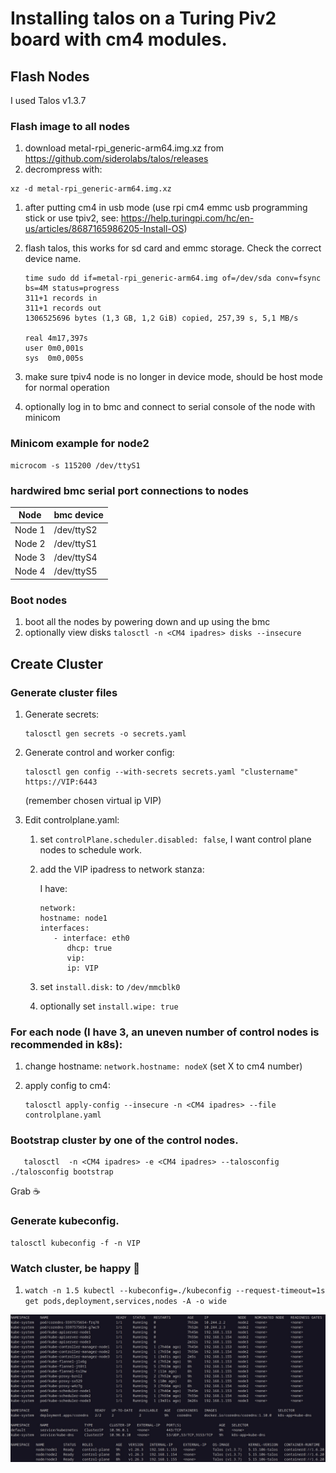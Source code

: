 # Installing talos on a Turing Piv2 board with cm4 modules.

## Flash Nodes

I used Talos v1.3.7

### Flash image to all nodes

1) download metal-rpi_generic-arm64.img.xz from https://github.com/siderolabs/talos/releases
1) decrompress with:

```shell
xz -d metal-rpi_generic-arm64.img.xz
```

1) after putting cm4 in usb mode (use rpi cm4 emmc usb programming stick or use tpiv2, see: https://help.turingpi.com/hc/en-us/articles/8687165986205-Install-OS)
1) flash talos, this works for sd card and emmc storage. Check the correct device name.

   ```
   time sudo dd if=metal-rpi_generic-arm64.img of=/dev/sda conv=fsync bs=4M status=progress
   311+1 records in
   311+1 records out
   1306525696 bytes (1,3 GB, 1,2 GiB) copied, 257,39 s, 5,1 MB/s

   real	4m17,397s
   user	0m0,001s
   sys	0m0,005s
   ```

1) make sure tpiv4 node is no longer in device mode, should be host mode for normal operation
1) optionally log in to bmc and connect to serial console of the node with minicom

### Minicom example for node2

```shell
microcom -s 115200 /dev/ttyS1
```

### hardwired bmc serial port connections to nodes

|Node  | bmc device |
|------|----------|
|Node 1|/dev/ttyS2|
|Node 2|/dev/ttyS1|
|Node 3|/dev/ttyS4|
|Node 4|/dev/ttyS5|

### Boot nodes

1) boot all the nodes by powering down and up using the bmc
1) optionally view disks ```talosctl -n <CM4 ipadres> disks --insecure```

## Create Cluster

### Generate cluster files

1) Generate secrets:

   ```shell
   talosctl gen secrets -o secrets.yaml
   ```

1) Generate control and worker config:

   ```shell
   talosctl gen config --with-secrets secrets.yaml "clustername" https://VIP:6443
   ```
   
   (remember chosen virtual ip VIP)

1) Edit controlplane.yaml:
   
   1) set ```controlPlane.scheduler.disabled: false```, I want control plane nodes to schedule work.
   1) add the VIP ipadress to network stanza:

      I have:
      ```
      network:
      hostname: node1
      interfaces:
         - interface: eth0
            dhcp: true
            vip:
            ip: VIP
      ```
   1) set ```install.disk:``` to ```/dev/mmcblk0```
   1) optionally set ```install.wipe: true```

### For each node (I have 3, an uneven number of control nodes is recommended in k8s):

1) change hostname: ```network.hostname: nodeX``` (set X to cm4 number)
1) apply config to cm4:

   ```shell
   talosctl apply-config --insecure -n <CM4 ipadres> --file controlplane.yaml
   ```

### Bootstrap cluster by one of the control nodes.

```shell
   talosctl  -n <CM4 ipadres> -e <CM4 ipadres> --talosconfig ./talosconfig bootstrap
   ```
Grab ☕

### Generate kubeconfig.

```shell
talosctl kubeconfig -f -n VIP

```

### Watch cluster, be happy 👏

1) ```watch -n 1.5 kubectl --kubeconfig=./kubeconfig --request-timeout=1s get pods,deployment,services,nodes -A -o wide```

![Cluster Overview](cluster.png)
